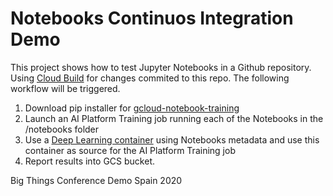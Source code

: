 # Notebooks Continuos Integration Demo 

This project shows how to test Jupyter Notebooks in a Github repository.
Using [Cloud Build](https://cloud.google.com/cloud-build/) for changes commited to this repo. The following workflow will be triggered.

1. Download pip installer for [gcloud-notebook-training](https://pypi.org/project/gcloud-notebook-training/)
2. Launch an AI Platform Training job running each of the Notebooks in the /notebooks folder
3. Use a [Deep Learning container](https://cloud.google.com/ai-platform/deep-learning-containers/) using Notebooks metadata and use this container as source for the AI Platform Training job
4. Report results into GCS bucket.

Big Things Conference Demo Spain 2020
